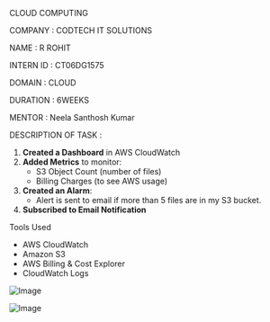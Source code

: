 CLOUD COMPUTING

COMPANY : CODTECH IT SOLUTIONS

NAME : R ROHIT

INTERN ID : CT06DG1575

DOMAIN : CLOUD

DURATION : 6WEEKS

MENTOR : Neela Santhosh Kumar

DESCRIPTION OF TASK : 
1. **Created a Dashboard** in AWS CloudWatch
2. **Added Metrics** to monitor:
   - S3 Object Count (number of files)
   - Billing Charges (to see AWS usage)
3. **Created an Alarm**:
   - Alert is sent to email if more than 5 files are in my S3 bucket.
4. **Subscribed to Email Notification**

Tools Used

- AWS CloudWatch
- Amazon S3
- AWS Billing & Cost Explorer
- CloudWatch Logs

![Image](https://github.com/user-attachments/assets/9985e713-ab37-4068-8b7d-6fe442efdb6a)

![Image](https://github.com/user-attachments/assets/44749fac-981f-4cd6-8268-6e310113ab25)
